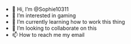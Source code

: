 - 👋 Hi, I’m @Sophie10311
- 👀 I’m interested in gaming
- 🌱 I’m currently learning how to work this thing
- 💞️ I’m looking to collaborate on this
- 📫 How to reach me my email

<!---
Sophie10311/Sophie10311 is a ✨ special ✨ repository because its `README.md` (this file) appears on your GitHub profile.
You can click the Preview link to take a look at your changes.
--->
